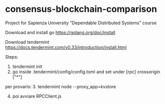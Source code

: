 # consensus-blockchain-comparison
Project for Sapienza University "Dependable Distributed Systems" course

Download and install go https://golang.org/doc/install

Download tendermint https://docs.tendermint.com/v0.33/introduction/install.html

Steps:

1. tendermint init
2. go inside .tendermint/config/config.toml and set under [rpc] crossorigin ["*"]

per provarlo:
3. tendermint node --proxy_app=kvstore

4. poi avviare RPCClient.js